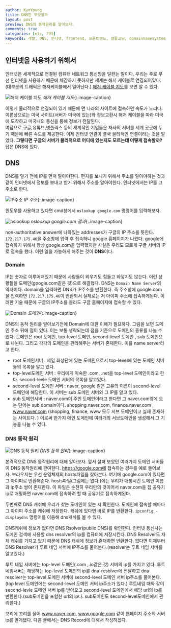 ```yaml
---
author: KyoYoung
title: DNS란 무엇일까
layout: post
preview: DNS의 동작원리를 알아보자.
comments: true
categories: [etc, 기타]
keywords: 개발, DNS, 인터넷, frontend, 프론트앤드, 생활코딩, domainnamesystem
---
```


## 인터넷을 사용하기 위해서
인터넷은 세계적으로 연결된 컴퓨터 네트워크 통신망을 일컫는 말이다. 우리는 주로 무선 인터넷을 사용하기 때문에 체감하지 못하지만 
세계는 해저 케이블로 연결되어있다.(대부분의 트래픽은 해저케이블에서 일어난다.) [해저 케이블 지도](https://www.submarinecablemap.com/)를 보면 알 수 있다.

![해저 케이블 지도](https://ifh.cc/g/FksPYl.jpg) *해저 케이블 지도*{:.image-caption}

 이렇게 물리적으로 연결되어 있기 때문에 먼 나라의 사이트에 접속하면 속도가 느리다. 이론상으로는 미국 사이트(서버가 미국에 있는)와 정보교환시 해저 케이블을 따라 미국에 도착하고 미국내의 통신을 통해 정보가 전달된다.      
여담으로 구글,유튜브,넷플릭스 등의 세계적인 기업들은 자사의 서버를 세계 곳곳에 두기 때문에 빠른 속도를 제공한다. 
이제 인터넷 연결이 결국 물리적인 연결이라는 것을 알았다. **그렇다면 구글의 서버가 물리적으로 어디에 있는지도 모르는데 어떻게 접속할까?**
답은 DNS에 있다. 

## DNS
DNS를 알기 전에 IP를 먼저 알아야한다. 편지를 보내기 위해서 주소를 알아야하는 것과 같이 인터넷에서 정보를 보내고 받기 위해서 주소를 알아야한다.
인터넷에서는 IP를 그 주소로 한다.

![IP주소](https://blog.kakaocdn.net/dn/btcSed/btqDx5RXuFq/8zbssyvLo2EnLhsv5J1VYk/img.png) *IP 주소*{:.image-caption}

윈도우를 사용하고 있다면 cmd창에서 `nslookup google.com` 명령어를 입력해보자. 

![nslookup](https://ifh.cc/g/RiRnfQ.png) *nslookup google.com 결과*{:.image-caption}

non-authoritative answer에 나와있는 addresses가 구글의 IP 주소를 뜻한다. `172.217.175.46`을 주소창에 입력 후 접속하니 google 홈페이지가 나왔다.
google에 접속하기 위해서 항상 google.com을 입력했지만 사실은 우리도 모르게 구글 서버의 IP로 접속을 했다. 이런 일을 가능하게 해주는 것이 **DNS**이다. 

### Domain  
IP는 숫자로 이루어져있기 때문에 사람들이 외우기도 힘들고 와닿지도 않는다. 이런 상황들을 도메인(google.com같은 것)으로 해결했다.
 DNS는 `Domain Name Server`의 약자이다. domain을 입력하면 DNS가 IP주소를 반환한다. 즉 주소창에 google.com을 입력하면 `172.217.175.46`이 반환되서 실제로는 저 아이피 주소에 접속하게된다.
이러한 기술 때문에 구글의 IP주소를 몰라도 구글 홈페이지에 접속할 수 있다. 

![Domain](https://ifh.cc/g/rAyunA.png) *도메인*{:.image-caption}

DNS의 동작 원리를 알아보기전에 Domain에 대한 이해가 필요하다. 그림을 보면 도메인 주소 뒤에 점이 있다. 이는 보통 생략되는데 점을 기준으로 도메인의 종류를 나눌 수 있다. 
도메인은 root 도메인, top-level 도메인, second-level 도메인 , sub 도메인으로 나뉜다. 그리고 각각의 도메인을 관리해주는 서버가 존재한다. 이를 name server라고 한다.  

- root 도메인서버 : 제일 최상단에 있는 도메인으로서 top-level에 있는 도메인 서버들의 목록을 알고 있다. 
- top-level도메인 서버 : 우리에게 익숙한 .com, .net을 top-level 도메인이라고 한다. second-levle 도메인 서버의 목록을 알고있다. 
- second-level 도메인 서버 : naver, google 같은 고유의 이름이 second-level 도메인에 해당한다. 이 서버는 sub 도메인 서버와 그 IP를 알고 있다. 
- sub 도메인서버 : naver.com이 주인 도메인이라고 한다면 그 naver.com앞에 오는 단어는 sub domain이다. shopping.naver.com, finance.naver.com , www.naver.com (shopping, finance, www 모두 서브 도메인이고 실제 존재하는 사이트다. ) 이로써 한가지 메인 도메인에 여러개의 서브도메인을 생성해서 그 기능을 나눌 수 있다.  

### DNS 동작 원리
 ![DNS 동작 원리](https://www.cloudflare.com/img/learning/dns/what-is-dns/dns-lookup-diagram.png) *DNS 동작 원리*{:.image-caption}


본격적으로 DNS 동작원리에 대해 알아보자. 앞서 살펴 보았던 여러가지 도메인 서버들이 DNS 동작원리에 관여한다. https://google.com에 접속하는 경우를 예로 들어보자. 
브라우저는 우선 운영체제의 hosts파일을 찾아본다. 여기에 google.com이 있다면 그 아이피로 반환해준다. 
hosts파일(그림에는 없다.)에는 우리가 매핑시킨 도메인 이름과 ip주소 쌍이 존재한다. 이 파일은 순전히 우리만의 것이어서 naver.com을 집 공유기 ip로 매핑하면 naver.com에 접속하려 할 때 공유기로 접속하게된다. 

두번째로 DNS 캐쉬에 우리가 찾는 도메인이 있는 지 확인한다. 도메인에 접속할 때마다 그 아이피 주소를 캐쉬에 저장한다. 캐쉬에 있다면 바로 IP를 반환한다. `ipconfig -displaydns` 명령어를 이용해 dns캐쉬를 볼 수 있다.

DNS캐쉬에 정보가 없다면 DNS Rsolver(public DNS)를 확인한다. 인터넷 통신사는 도메인 검색에 사용할 dns resolver의 ip를 컴퓨터에 저장시킨다. 
DNS Resolver도 자체 캐쉬를 가지고 있기 때문에 DNS 캐쉬에 정보가 존재하면 반환한다. 없다면 이제부터 DNS Resolver가 루트 네임 서버에 IP주소를 물어본다.(resolver는 루트 네임 서버를 알고있다.)

루트 네임 서버에는 top-level 도메인(.com ,.io같은 것) 서버의 ip를 가지고 있다. 루트네임서버는 해당하는 top-level 도메인의 ip를 dna-resolver에 전달하고 dna resolver는 top-level 도메인 서버에 second-level 도메인 서버 ip주소를 물어본다.(top level 도메인에는 second-level 도메인 서버 ip주소가 있다.)
루트네임 때와 같이 second-levle 도메인 서버 ip를 받아오고 second-level 도메인에서 해당 url의 ip를 반환한다.(sub도메인을 포함한 url의 ip다. sub도메인도 second-level도메인에서 관리한다.)

꼬리에 꼬리를 물어 www.naver.com, www.google.com 같이 웹페이지 주소의 서버 ip를 알게됐다. 다음 글에서는 DNS Record에 대해서 작성하겠다.
